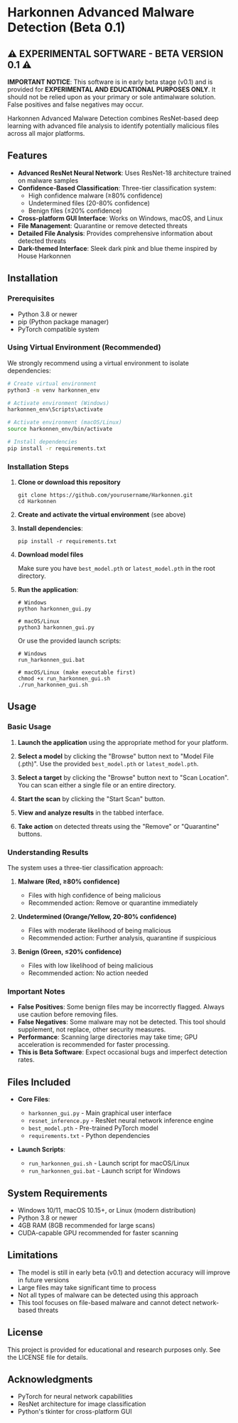 # Harkonnen Advanced Malware Detection (Beta 0.1)

## ⚠️ EXPERIMENTAL SOFTWARE - BETA VERSION 0.1 ⚠️

**IMPORTANT NOTICE**: This software is in early beta stage (v0.1) and is provided for **EXPERIMENTAL AND EDUCATIONAL PURPOSES ONLY**. It should not be relied upon as your primary or sole antimalware solution. False positives and false negatives may occur.

Harkonnen Advanced Malware Detection combines ResNet-based deep learning with advanced file analysis to identify potentially malicious files across all major platforms.

## Features

- **Advanced ResNet Neural Network**: Uses ResNet-18 architecture trained on malware samples
- **Confidence-Based Classification**: Three-tier classification system:
  - High confidence malware (≥80% confidence)
  - Undetermined files (20-80% confidence)
  - Benign files (≤20% confidence)
- **Cross-platform GUI Interface**: Works on Windows, macOS, and Linux
- **File Management**: Quarantine or remove detected threats
- **Detailed File Analysis**: Provides comprehensive information about detected threats
- **Dark-themed Interface**: Sleek dark pink and blue theme inspired by House Harkonnen

## Installation

### Prerequisites

- Python 3.8 or newer
- pip (Python package manager)
- PyTorch compatible system

### Using Virtual Environment (Recommended)

We strongly recommend using a virtual environment to isolate dependencies:

```bash
# Create virtual environment
python3 -m venv harkonnen_env

# Activate environment (Windows)
harkonnen_env\Scripts\activate

# Activate environment (macOS/Linux)
source harkonnen_env/bin/activate

# Install dependencies
pip install -r requirements.txt
```

### Installation Steps

1. **Clone or download this repository**
   ```
   git clone https://github.com/yourusername/Harkonnen.git
   cd Harkonnen
   ```

2. **Create and activate the virtual environment** (see above)

3. **Install dependencies**:
   ```
   pip install -r requirements.txt
   ```

4. **Download model files** 
   
   Make sure you have `best_model.pth` or `latest_model.pth` in the root directory.

5. **Run the application**:
   
   ```
   # Windows
   python harkonnen_gui.py
   
   # macOS/Linux
   python3 harkonnen_gui.py
   ```
   
   Or use the provided launch scripts:
   
   ```
   # Windows
   run_harkonnen_gui.bat
   
   # macOS/Linux (make executable first)
   chmod +x run_harkonnen_gui.sh
   ./run_harkonnen_gui.sh
   ```

## Usage

### Basic Usage

1. **Launch the application** using the appropriate method for your platform.

2. **Select a model** by clicking the "Browse" button next to "Model File (.pth)". 
   Use the provided `best_model.pth` or `latest_model.pth`.

3. **Select a target** by clicking the "Browse" button next to "Scan Location". 
   You can scan either a single file or an entire directory.

4. **Start the scan** by clicking the "Start Scan" button.

5. **View and analyze results** in the tabbed interface.

6. **Take action** on detected threats using the "Remove" or "Quarantine" buttons.

### Understanding Results

The system uses a three-tier classification approach:

1. **Malware (Red, ≥80% confidence)**
   - Files with high confidence of being malicious
   - Recommended action: Remove or quarantine immediately

2. **Undetermined (Orange/Yellow, 20-80% confidence)**
   - Files with moderate likelihood of being malicious
   - Recommended action: Further analysis, quarantine if suspicious

3. **Benign (Green, ≤20% confidence)**
   - Files with low likelihood of being malicious
   - Recommended action: No action needed

### Important Notes

- **False Positives**: Some benign files may be incorrectly flagged. Always use caution before removing files.
- **False Negatives**: Some malware may not be detected. This tool should supplement, not replace, other security measures.
- **Performance**: Scanning large directories may take time; GPU acceleration is recommended for faster processing.
- **This is Beta Software**: Expect occasional bugs and imperfect detection rates.

## Files Included

- **Core Files**:
  - `harkonnen_gui.py` - Main graphical user interface
  - `resnet_inference.py` - ResNet neural network inference engine
  - `best_model.pth` - Pre-trained PyTorch model
  - `requirements.txt` - Python dependencies
  
- **Launch Scripts**:
  - `run_harkonnen_gui.sh` - Launch script for macOS/Linux
  - `run_harkonnen_gui.bat` - Launch script for Windows

## System Requirements

- Windows 10/11, macOS 10.15+, or Linux (modern distribution)
- Python 3.8 or newer
- 4GB RAM (8GB recommended for large scans)
- CUDA-capable GPU recommended for faster scanning

## Limitations

- The model is still in early beta (v0.1) and detection accuracy will improve in future versions
- Large files may take significant time to process
- Not all types of malware can be detected using this approach
- This tool focuses on file-based malware and cannot detect network-based threats

## License

This project is provided for educational and research purposes only. See the LICENSE file for details.

## Acknowledgments

- PyTorch for neural network capabilities
- ResNet architecture for image classification
- Python's tkinter for cross-platform GUI
